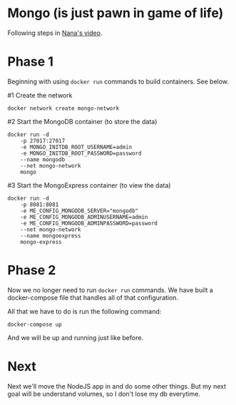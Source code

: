 # Mongo (is just pawn in game of life)

Following steps in [Nana's video](https://www.youtube.com/watch?v=3c-iBn73dDE).

# Phase 1
Beginning with using `docker run` commands to build containers. See below.

#1 Create the network
```
docker network create mongo-network
```

#2 Start the MongoDB container (to store the data)
```
docker run -d
	-p 27017:27017
	-e MONGO_INITDB_ROOT_USERNAME=admin
	-e MONGO_INITDB_ROOT_PASSWORD=password
	--name mongodb
	--net mongo-network
	mongo
```

#3 Start the MongoExpress container (to view the data)
```
docker run -d
	-p 8081:8081
	-e ME_CONFIG_MONGODB_SERVER="mongodb"
	-e ME_CONFIG_MONGODB_ADMINUSERNAME=admin
	-e ME_CONFIG_MONGODB_ADMINPASSWORD=password
	--net mongo-network
	--name mongoexpress
	mongo-express
```

# Phase 2
Now we no longer need to run `docker run` commands. We have built a docker-compose file that handles all of that configuration.

All that we have to do is run the following command:
```
docker-compose up
```
And we will be up and running just like before.

# Next
Next we'll move the NodeJS app in and do some other things. But my next goal will be understand volumes, so I don't lose my db everytime.